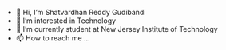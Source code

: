- 👋 Hi, I’m Shatvardhan Reddy Gudibandi
- 👀 I’m interested in Technology
- 🌱 I’m currently student at New Jersey Institute of Technology
- 📫 How to reach me ...

<!---
ShatvardhanReddyG/ShatvardhanReddyG is a ✨ special ✨ repository because its `README.md` (this file) appears on your GitHub profile.
You can click the Preview link to take a look at your changes.
--->
